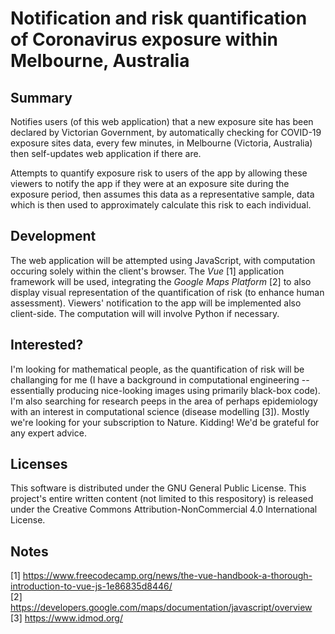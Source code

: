 # Notification and risk quantification of Coronavirus exposure within Melbourne, Australia

## Summary
Notifies users (of this web application) that a new exposure site has been declared by Victorian Government, by automatically checking for COVID-19 exposure sites data, every few minutes, in Melbourne (Victoria, Australia) then self-updates web application if there are. 

Attempts to quantify exposure risk to users of the app by allowing these viewers to notify the app if they were at an exposure site during the exposure period, then assumes this data as a representative sample, data which is then used to approximately calculate this risk to each individual.

## Development
The web application will be attempted using JavaScript, with computation occuring solely within the client's browser. The _Vue_ [1] application framework will be used, integrating the _Google Maps Platform_ [2] to also display visual representation of the quantification of risk (to enhance human assessment). Viewers' notification to the app will be implemented also client-side. The computation will will involve Python if necessary.

## Interested?
I'm looking for mathematical people, as the quantification of risk will be challanging for me (I have a background in computational engineering -- essentially producing nice-looking images using primarily black-box code). I'm also searching for research peeps in the area of perhaps epidemiology with an interest in computational science (disease modelling [3]). Mostly we're looking for your subscription to Nature. Kidding! We'd be grateful for any expert advice.

## Licenses
This software is distributed under the GNU General Public License. This project's entire written content (not limited to this respository) is released under the Creative Commons Attribution-NonCommercial 4.0 International License.

## Notes
[1] https://www.freecodecamp.org/news/the-vue-handbook-a-thorough-introduction-to-vue-js-1e86835d8446/  
[2] https://developers.google.com/maps/documentation/javascript/overview  
[3] https://www.idmod.org/  
